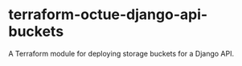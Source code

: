 # terraform-octue-django-api-buckets
A Terraform module for deploying storage buckets for a Django API.
